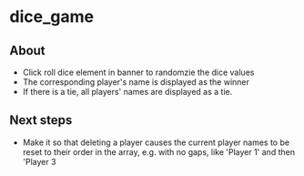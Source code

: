 # dice_game

## About
- Click roll dice element in banner to randomzie the dice values
- The corresponding player's name is displayed as the winner
- If there is a tie, all players' names are displayed as a tie.

## Next steps

- Make it so that deleting a player causes the current player names to be reset to their order in the array, e.g. with no gaps, like 'Player 1' and then 'Player 3
